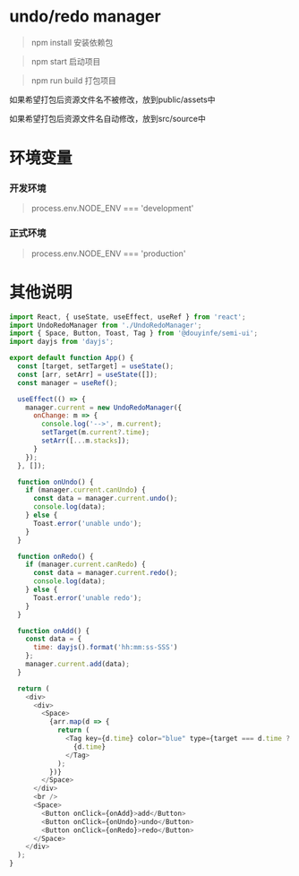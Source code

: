# undo/redo manager

> npm install 安装依赖包

> npm start 启动项目

> npm run build 打包项目

如果希望打包后资源文件名不被修改，放到public/assets中

如果希望打包后资源文件名自动修改，放到src/source中

# 环境变量

### 开发环境
> process.env.NODE_ENV === 'development'

### 正式环境
> process.env.NODE_ENV === 'production'

# 其他说明

```javascript
import React, { useState, useEffect, useRef } from 'react';
import UndoRedoManager from './UndoRedoManager';
import { Space, Button, Toast, Tag } from '@douyinfe/semi-ui';
import dayjs from 'dayjs';

export default function App() {
  const [target, setTarget] = useState();
  const [arr, setArr] = useState([]);
  const manager = useRef();

  useEffect(() => {
    manager.current = new UndoRedoManager({
      onChange: m => {
        console.log('-->', m.current);
        setTarget(m.current?.time);
        setArr([...m.stacks]);
      }
    });
  }, []);

  function onUndo() {
    if (manager.current.canUndo) {
      const data = manager.current.undo();
      console.log(data);
    } else {
      Toast.error('unable undo');
    }
  }

  function onRedo() {
    if (manager.current.canRedo) {
      const data = manager.current.redo();
      console.log(data);
    } else {
      Toast.error('unable redo');
    }
  }

  function onAdd() {
    const data = {
      time: dayjs().format('hh:mm:ss-SSS')
    };
    manager.current.add(data);
  }

  return (
    <div>
      <div>
        <Space>
          {arr.map(d => {
            return (
              <Tag key={d.time} color="blue" type={target === d.time ? 'solid' : 'light'}>
                {d.time}
              </Tag>
            );
          })}
        </Space>
      </div>
      <br />
      <Space>
        <Button onClick={onAdd}>add</Button>
        <Button onClick={onUndo}>undo</Button>
        <Button onClick={onRedo}>redo</Button>
      </Space>
    </div>
  );
}

```
